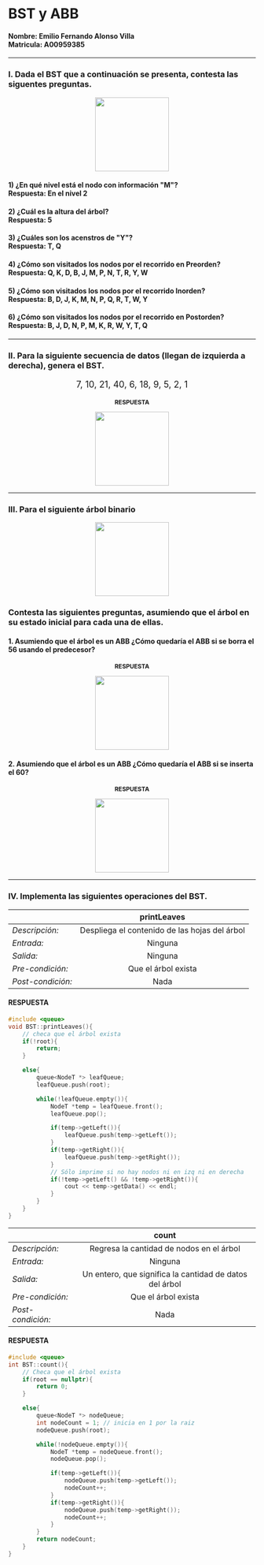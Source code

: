 # BST y ABB

#### **Nombre:** Emilio Fernando Alonso Villa <br> **Matricula:** A00959385
---

### I. Dada el BST que a continuación se presenta, contesta las siguentes preguntas.
<div align="center"> 
    <img height="150" src="https://i.imgur.com/mA4fhMK.png">
</div>

#### 1) **¿En qué nivel está el nodo con información "M"?** <br> Respuesta: En el nivel 2
#### 2) **¿Cuál es la altura del árbol?** <br> Respuesta: 5
#### 3) **¿Cuáles son los acenstros de "Y"?** <br> Respuesta: T, Q
#### 4) **¿Cómo son visitados los nodos por el recorrido en Preorden?** <br> Respuesta: Q, K, D, B, J, M, P, N, T, R, Y, W
#### 5) **¿Cómo son visitados los nodos por el recorrido Inorden?** <br> Respuesta: B, D, J, K, M, N, P, Q, R, T, W, Y
#### 6) **¿Cómo son visitados los nodos por el recorrido en Postorden?** <br> Respuesta: B, J, D, N, P, M, K, R, W, Y, T, Q

---

### II. Para la siguiente secuencia de datos (llegan de izquierda a derecha), genera el BST.
<p align="center" style="font-size:18px"> 7, 10, 21, 40, 6, 18, 9, 5, 2, 1 </p>
<div align="center">
    <p align="center" style="font-size:12px"> <b> RESPUESTA</b> </p>
    <img height="150" src="https://i.imgur.com/3ZbtzgR.png">
</div>

---

### III. Para el siguiente árbol binario
<div align="center">
    <img height="150" src="https://i.imgur.com/L8GLeCI.png">
</div>

### Contesta las siguientes preguntas, asumiendo que el árbol en su estado inicial para cada una de ellas.
#### 1. Asumiendo que el árbol es un ABB ¿Cómo quedaría el ABB si se borra el **56** usando el predecesor?
<div align="center">
    <p align="center" style="font-size:12px"> <b> RESPUESTA</b> </p>
    <img height="150" src="https://i.imgur.com/ymMZO9U.png">
</div>

#### 2. Asumiendo que el árbol es un ABB ¿Cómo quedaría el ABB si se inserta el **60**​?
<div align="center">
    <p align="center" style="font-size:12px"> <b> RESPUESTA</b> </p>
    <img height="150" src="https://i.imgur.com/jDNmfaj.png">
</div>

---

### IV. Implementa las siguientes operaciones del BST.

|                 | **printLeaves**                              |
| -------------   |:--------------------------------------------:|
|_Descripción:_   | Despliega el contenido de las hojas del árbol|
|_Entrada:_       | Ninguna                                      |
|_Salida:_        | Ninguna                                      |
|_Pre-condición:_ | Que el árbol exista                          |
|_Post-condición:_| Nada                                         |

#### RESPUESTA
```C++
#include <queue>
void BST::printLeaves(){
    // checa que el árbol exista
    if(!root){
        return;
    }

    else{
        queue<NodeT *> leafQueue;
        leafQueue.push(root);

        while(!leafQueue.empty()){
            NodeT *temp = leafQueue.front();
            leafQueue.pop();

            if(temp->getLeft()){
                leafQueue.push(temp->getLeft());
            }
            if(temp->getRight()){
                leafQueue.push(temp->getRight());
            }
            // Sólo imprime si no hay nodos ni en izq ni en derecha
            if(!temp->getLeft() && !temp->getRight()){
                cout << temp->getData() << endl;
            }
        }
    }
}
```

|                 | **count**                                               |
| -------------   |:-------------------------------------------------------:|
|_Descripción:_   | Regresa la cantidad de nodos en el árbol                |
|_Entrada:_       | Ninguna                                                 |
|_Salida:_        | Un entero, que significa la cantidad de datos del árbol |
|_Pre-condición:_ | Que el árbol exista                                     |
|_Post-condición:_| Nada                                                    |

#### RESPUESTA
```C++
#include <queue>
int BST::count(){
    // Checa que el árbol exista
    if(root == nullptr){
        return 0;
    }

    else{
        queue<NodeT *> nodeQueue;
        int nodeCount = 1; // inicia en 1 por la raiz
        nodeQueue.push(root);

        while(!nodeQueue.empty()){
            NodeT *temp = nodeQueue.front();
            nodeQueue.pop();

            if(temp->getLeft()){
                nodeQueue.push(temp->getLeft());
                nodeCount++;
            }
            if(temp->getRight()){
                nodeQueue.push(temp->getRight());
                nodeCount++;
            }
        }
        return nodeCount;
    }
}
```